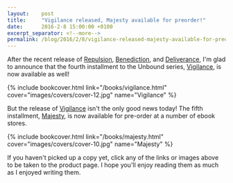 ```yaml
---
layout:    post
title:     "Vigilance released, Majesty available for preorder!"
date:      2016-2-8 15:00:00 +0100
excerpt_separator: <!--more-->
permalink: /blog/2016/2/8/vigilance-released-majesty-available-for-preorder.html
---
```


After the recent release of [Repulsion](/books/repulsion.html), [Benediction](/books/benediction.html), and [Deliverance](/books/deliverance.html), I'm glad to announce that the fourth installment to the Unbound series, [Vigilance](/books/vigilance.html), is now available as well!

<!--more-->
{% include bookcover.html link="/books/vigilance.html" cover="images/covers/cover-12.jpg" name="Vigilance" %}

But the release of [Vigilance](/books/vigilance.html) isn't the only good news today! The fifth installment, [Majesty](/books/majesty.html), is now available for pre-order at a number of ebook stores. 

{% include bookcover.html link="/books/majesty.html" cover="images/covers/cover-10.jpg" name="Majesty" %}

If you haven't picked up a copy yet, click any of the links or images above to be taken to the product page. I hope you'll enjoy reading them as much as I enjoyed writing them.